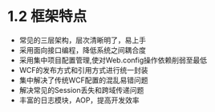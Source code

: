 # 1.2 框架特点

* 常见的三层架构，层次清晰明了，易上手
* 采用面向接口编程，降低系统之间耦合度
* 采用集中项目配置管理,使对Web.config操作依赖削弱至最低
* WCF的发布方式和引用方式进行统一封装
* 集中解决了传统WCF配置的混乱易错问题
* 解决常见的Session丢失和跨域传递问题
* 丰富的日志模块，AOP，提高开发效率


